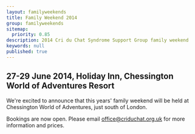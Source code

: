 ```yaml
---
layout: familyweekends
title: Family Weekend 2014
group: familyweekends
sitemap: 
  priority: 0.85
description: 2014 Cri du Chat Syndrome Support Group family weekend
keywords: null
published: true
---
```


## 27-29 June 2014, Holiday Inn, Chessington World of Adventures Resort

We're excited to announce that this years' family weekend will be held at Chessington World of Adventures, just south of London.

Bookings are now open. Please email office@criduchat.org.uk for more information and prices. 